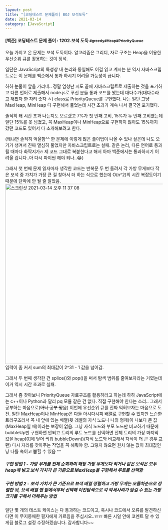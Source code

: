 ```yaml
---
layout: post
title: "[코딩테스트 문제풀이] BOJ 보석도둑"
date: 2021-03-14
category: [JavaScript]
---
```



<h4> [백준] 코딩테스트 문제 풀이 : 1202.보석 도둑 <small>#greedy#Heap#PriorityQueue</small></h4>


오늘 가지고 온 문제는 보석 도둑이다. 알고리즘은 그리디, 자료 구조는 Heap을 이용한 우선순위 큐를 활용하는 것이 정석.

일단은 JavaScript의 특성상 내 논리와 동일해도 이걸 읽고 계시는 분 역시 자바스크립트로는 이 문제를 백준에서 통과 하시기 어려울 가능성이 큽니다.

하하 눈물이 앞을 가리네.. 정말 엄청난 시도 끝에 자바스크립트로 제출하는 것을 포기하고 다른 언어로 제출해서 node.js로 푸신 분들 통과 코드를 봤는데
대다수가(대다수라고 해봤자 한 자리 숫자 ㅎ) class로 PriorityQueue를 구현했다. 나는 일단 그냥 MaxHeap, MinHeap 다 구현해서 풀었는데 시간 초과가 계속 나서 결국엔 포기했다.

솔직히 왜 시간 초과 나는지도 모르겠고 7%가 첫 번째 고비, 15%가 두 번째 고비였는데 일단 15%를 못 넘겼고, 꼭 MaxHeap이나 MinHeap으로 구현하지 않아도 15%까지 갔던 코드도 있어서
다 소개해보려고 한다.

(왜냐면 솔직히 억울함^^ 한 문제에 이렇게 많은 풀이법이 나올 수 있나 싶은데 나도 오기가 생겨서 진짜 열심히 풀었지만 자바스크립트로는 실패. 같은 논리, 다른 언어로 통과될 때마다 화딱지가🔥
제 코드 그대로 복붙한다고 해서 아마 백준에서는 통과하시기 어려울 겁니다..아 다시 파이썬 해야 되나..😂)

그래서 첫 번째 문제 읽자마자 생각한 코드는 반복문 두 번 돌려서 각 가방 무게보다 작은 보석 중 가치가 가장 큰 걸 찾아서 더 하는 식으로 했는데 O(n^2)의 시간 복잡도이기 때문에 단박에 안 될 줄 알았음.
<img width="575" alt="스크린샷 2021-03-14 오후 11 37 08" src="https://user-images.githubusercontent.com/49034615/111072502-3931a500-851e-11eb-933d-e47224b48713.png">
입력이 좀 커서 sum의 최대값이 2^31 - 1 값을 넘어감.

그래서 두 번째 생각한 건 splice()와 pop()을 써서 탐색 범위를 줄여보자라는 거였는데 이거 역시 시간 초과로 실패.

그래서 좀 찾아보니 PriorityQueue 자료구조를 활용하라고 하는데 하하 JavaScript에는 c++이나 Python과 달리 pq 모듈 같은 건 없다. 직접 구현해야 한다는 소리..
그래서 공부하는 마음으로(<s>아니 공부 맞음</s>) 이번에 우선순위 큐를 진짜 익혀보자는 마음으로 도전. 일단 MaxHeap이나 MinHeap은 다들 아시다시피 배열로 구현할 수 있지만 느슨한 트리구조라서
꼭 내 앞에 있는 배열(윗 레벨의 자식 노드나 나의 형제)이 나보다 큰 값(MaxHeap일 때)이라는 보장이 없음. 그냥 자식 노드와 부모 노드만 비교하기 때문에 bubbleUp만 구현하면 안되고 트리의 루트 노드를 
선택하면 전체 트리의 가장 마지막 값을 heap[0]에 덮어 씌워 bubbleDown()(자식 노드와 비교해서 자식이 더 큰 경우 교환) 다시 자리를 찾아주는 작업을 꼭 해줘야 함. 그렇지 않으면 원치 않는 값이 최대값인냥
나를 속이고 뽑힐 수 있음 ^^

<h5>구현 방법 1 - 가방 무게를 전체 순회하며 해당 가방 무게보다 작거나 같은 보석은 모두 heap에 넣고 보석 가치가 큰 기준으로 MaxHeap을 구현해서 루트를 선택함</h5>
<script src="https://gist.github.com/SUPINKIM/c22bb3994fbc65d8a8eb3421cb6dea6b.js"></script>

<h5>구현 방법 2 - 보석 가치가 큰 기준으로 보석 배열 정렬하고 가방 무게는 오름차순으로 정렬한 뒤, 보석 배열 맨 앞에서부터 선택해 이진탐색으로 각 악세사리가 담길 수 있는 가방 크기를 구해서 더해주는 방법</h5>
<script src="https://gist.github.com/SUPINKIM/f4d14f4c72ea465a6ccd5d55679b6901.js"></script>


일단 몇 개의 테스트 케이스는 다 통과하는 코드이고, 혹시나 코드에서 오류를 발견하신다면 이 무지몽매한 필자에게 가르침을 주십시오..ㅠㅠ 빠른 시일 안에 코멘트 달 수 있게끔 블로그 설정 수정하겠습니다.
감사합니다~~
